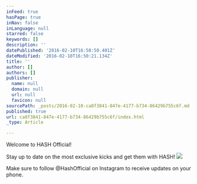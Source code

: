 ```yaml
---
inFeed: true
hasPage: true
inNav: false
inLanguage: null
starred: false
keywords: []
description: ''
datePublished: '2016-02-10T16:50:50.401Z'
dateModified: '2016-02-10T16:50:21.134Z'
title: ''
author: []
authors: []
publisher:
  name: null
  domain: null
  url: null
  favicon: null
sourcePath: _posts/2016-02-10-ca8f3841-847e-4177-b734-86429b755c6f.md
published: true
url: ca8f3841-847e-4177-b734-86429b755c6f/index.html
_type: Article

---
```

Welcome to HASH Official!

Stay up to date on the most exclusive kicks and get them with HASH!
![](https://the-grid-user-content.s3-us-west-2.amazonaws.com/59ceb4ee-6e08-495c-a7f3-867a4bd3e86c.png)

Make sure to follow @HashOfficial on Instagram to receive updates on your phone.